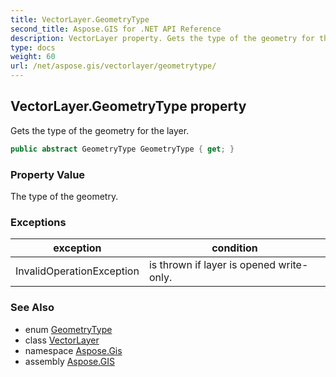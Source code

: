 ```yaml
---
title: VectorLayer.GeometryType
second_title: Aspose.GIS for .NET API Reference
description: VectorLayer property. Gets the type of the geometry for the layer.
type: docs
weight: 60
url: /net/aspose.gis/vectorlayer/geometrytype/
---
```

## VectorLayer.GeometryType property

Gets the type of the geometry for the layer.

```csharp
public abstract GeometryType GeometryType { get; }
```

### Property Value

The type of the geometry.

### Exceptions

| exception | condition |
| --- | --- |
| InvalidOperationException | is thrown if layer is opened write-only. |

### See Also

* enum [GeometryType](../../../aspose.gis.geometries/geometrytype/)
* class [VectorLayer](../)
* namespace [Aspose.Gis](../../vectorlayer/)
* assembly [Aspose.GIS](../../../)


